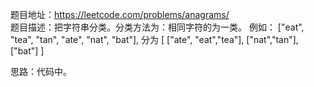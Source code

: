题目地址：https://leetcode.com/problems/anagrams/  
题目描述：把字符串分类。分类方法为：相同字符的为一类。
例如：
["eat", "tea", "tan", "ate", "nat", "bat"], 分为
[
  ["ate", "eat","tea"],
  ["nat","tan"],
  ["bat"]
]

思路：代码中。
